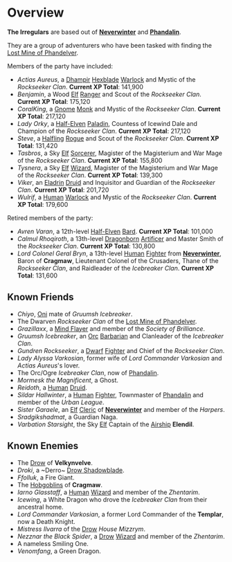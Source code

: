 # Overview

**The Irregulars** are based out of **[Neverwinter]** and **[Phandalin]**.

They are a group of adventurers who have been tasked with finding the [Lost Mine of Phandelver].

Members of the party have included:

- *Actias Aureus*, a [Dhampir] [Hexblade] [Warlock] and Mystic of the *Rockseeker Clan*. **Current XP Total**: 141,900
- *Benjamin*, a Wood [Elf] [Ranger] and Scout of the *Rockseeker Clan*. **Current XP Total**: 175,120
- *CoralKing*, a [Gnome] [Monk] and Mystic of the *Rockseeker Clan*. **Current XP Total**: 217,120
- *Lady Orky*, a [Half-Elven] [Paladin], Countess of Icewind Dale and Champion of the *Rockseeker Clan*. **Current XP Total**: 217,120
- *Steve*, a [Halfling] [Rogue] and Scout of the *Rockseeker Clan*. **Current XP Total**: 131,420
- *Tasbros*, a Sky [Elf] [Sorcerer], Magister of the Magisterium and War Mage of the *Rockseeker Clan*. **Current XP Total**: 155,800
- *Tysnera*, a Sky [Elf] [Wizard], Magister of the Magisterium and War Mage of the *Rockseeker Clan*. **Current XP Total**: 139,300
- *Viker*, an [Eladrin] [Druid] and Inquisitor and Guardian of the *Rockseeker Clan*. **Current XP Total**: 201,720
- *Wulrif*, a [Human] [Warlock] and Mystic of the *Rockseeker Clan*. **Current XP Total**: 179,600

Retired members of the party:

- *Avren Varan*, a 12th-level [Half-Elven] [Bard]. **Current XP Total**: 101,000
- *Calmul Rhoqiroth*, a 13th-level [Dragonborn] [Artificer] and Master Smith of the *Rockseeker Clan*. **Current XP Total**: 130,800
- *Lord Colonel Geral Bryn*, a 13th-level [Human] [Fighter] from **[Neverwinter]**, Baron of **Cragmaw**, Lieutenant Colonel of the Crusaders, Thane of the *Rockseeker Clan*, and Raidleader of the *Icebreaker Clan*. **Current XP Total**: 131,600

## Known Friends

- *Chiyo*, [Oni] mate of *Gruumsh Icebreaker*.
- The Dwarven *Rockseeker Clan* of the [Lost Mine of Phandelver].
- *Grazillaxx*, a [Mind Flayer] and member of the *Society of Brilliance*.
- *Gruumsh Icebreaker*, an [Orc] [Barbarian] and Clanleader of the *Icebreaker Clan*.
- *Gundren Rockseeker*, a [Dwarf] [Fighter] and Chief of the *Rockseeker Clan*.
- *Lady Alyssa Varkosian*, former wife of *Lord Commander Varkosian* and *Actias Aureus*'s lover.
- The Orc/Ogre *Icebreaker Clan*, now of [Phandalin].
- *Mormesk the Magnificent*, a Ghost.
- *Reidoth*, a [Human] [Druid].
- *Sildar Hallwinter*, a [Human] [Fighter], Townmaster of [Phandalin] and member of the *Urban League*.
- *Sister Garaele*, an [Elf] [Cleric] of **[Neverwinter]** and member of the *Harpers*.
- *Sradgikshadmat*, a Guardian Naga.
- *Varbation Starsight*, the Sky [Elf] Captain of the [Airship] **Elendil**.

## Known Enemies

- The [Drow] of **Velkynvelve**.
- *Droki*, a ~Derro~ [Drow Shadowblade].
- *Ffolluk*, a Fire Giant.
- The [Hobgoblins] of **Cragmaw**.
- *Iarno Glasstaff*, a [Human] [Wizard] and member of the *Zhentarim*.
- *Icewing*, a White Dragon who drove the *Icebreaker Clan* from their ancestral home.
- *Lord Commander Varkosian*, a former Lord Commander of the **Templar**, now a Death Knight.
- *Mistress Ilvarra* of the [Drow] *House Mizzrym*.
- *Nezznar the Black Spider*, a [Drow] [Wizard] and member of the *Zhentarim*.
- A nameless Smiling One.
- *Venomfang*, a Green Dragon.

[Neverwinter]: ../background/neverwinter.md
[Phandalin]: https://www.dndbeyond.com/sources/lmop/phandalin#Part2Phandalin
[Warlock]: ../game/classes.md#warlock
[Bard]: ../game/classes.md#bard
[Elf]: ../background/elves.md
[Ranger]: ../game/classes.md#ranger
[Dragonborn]: ../background/dragonborn.md
[Artificer]: ../game/classes.md#artificer
[Gnome]: ../background/gnomes.md
[Monk]: ../game/classes.md#monk
[Human]: ../background/humans.md
[Fighter]: ../game/classes.md#fighter
[Half-Elven]: ../background/elves.md#half-elf
[Paladin]: ../game/classes.md#paladin
[Halfling]: ../background/halflings.md
[Rogue]: ../game/classes.md#rogue
[Sorcerer]: ../game/classes.md#sorcerer
[Wizard]: ../game/classes.md#wizard
[Eladrin]: https://www.dndbeyond.com/races/1026386-eladrin
[Druid]: ../game/classes.md#druid
[Lost Mine of Phandelver]: https://www.dndbeyond.com/sources/lmop
[Drow]: ../background/drow.md
[Cleric]: ../game/classes.md#cleric
[Oni]: https://www.dndbeyond.com/monsters/16971-oni
[Orc]: https://www.dndbeyond.com/races/1026398-orc
[Dwarf]: ../background/dwarves.md
[Barbarian]: ../game/classes.md#barbarian
[Airship]: https://www.dndbeyond.com/equipment/airship
[Hobgoblins]: https://www.dndbeyond.com/races/1026393-hobgoblin
[Mind Flayer]: https://www.dndbeyond.com/monsters/17104-mind-flayer
[Dhampir]: https://www.dndbeyond.com/races/706719-lineages#Dhampir
[Hexblade]: https://www.dndbeyond.com/classes/warlock#TheHexblade
[Drow Shadowblade]: https://www.dndbeyond.com/monsters/2560790-drow-shadowblade
